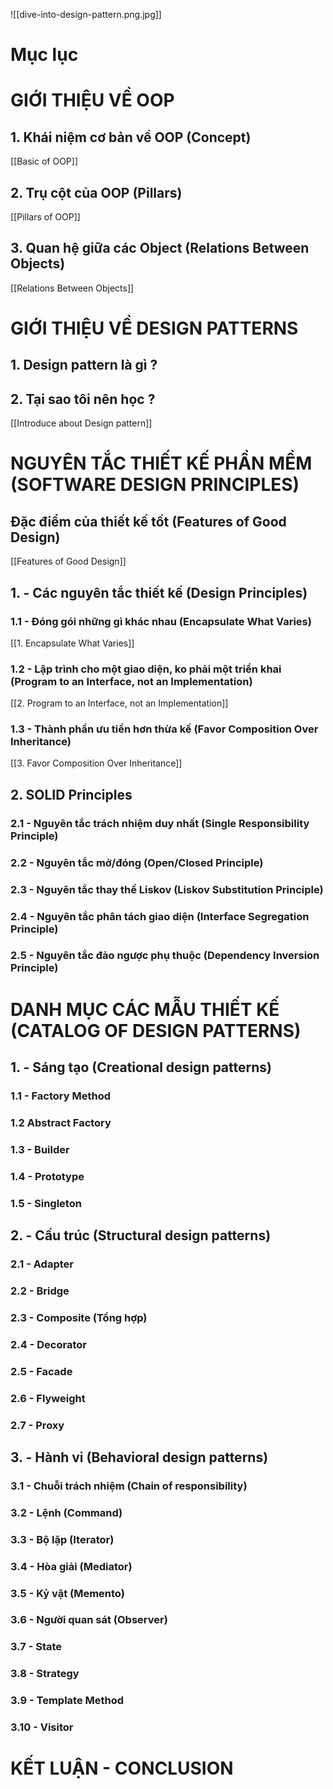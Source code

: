 
![[dive-into-design-pattern.png.jpg]]

# Mục lục


# GIỚI THIỆU VỀ OOP

## 1. Khái niệm cơ bản về OOP (Concept)

[[Basic of OOP]]

## 2. Trụ cột của OOP (Pillars)

[[Pillars of OOP]]

## 3. Quan hệ giữa các Object (Relations Between Objects)

[[Relations Between Objects]]

# GIỚI THIỆU VỀ DESIGN PATTERNS

## 1. Design pattern là gì ?
## 2. Tại sao tôi nên học ?

[[Introduce about Design pattern]]

# NGUYÊN TẮC THIẾT KẾ PHẦN MỀM (SOFTWARE DESIGN PRINCIPLES)


## Đặc điểm của thiết kế tốt (Features of Good Design)

[[Features of Good Design]]

## 1. - Các nguyên tắc thiết kế (Design Principles)

### 1.1 - Đóng gói những gì khác nhau (Encapsulate What Varies)

[[1. Encapsulate What Varies]]

### 1.2 - Lập trình cho một giao diện, ko phải một triển khai (Program to an Interface, not an Implementation)

[[2. Program to an Interface, not an Implementation]]

### 1.3 - Thành phần ưu tiền hơn thừa kế (Favor Composition Over Inheritance)

[[3. Favor Composition Over Inheritance]]

## 2. SOLID Principles

### 2.1 - Nguyên tắc trách nhiệm duy nhất (Single Responsibility Principle)

### 2.2 - Nguyên tắc mở/đóng (Open/Closed Principle)

### 2.3 - Nguyên tắc thay thế Liskov (Liskov Substitution Principle)

### 2.4 - Nguyên tắc phân tách giao diện (Interface Segregation Principle)

### 2.5 - Nguyên tắc đảo ngược phụ thuộc (Dependency Inversion Principle)


# DANH MỤC CÁC MẪU THIẾT KẾ (CATALOG OF DESIGN PATTERNS)

## 1. - Sáng tạo  (Creational design patterns)

### 1.1 - Factory Method


### 1.2 Abstract Factory

### 1.3 - Builder


### 1.4 - Prototype


### 1.5 - Singleton


## 2. - Cấu trúc (Structural design patterns)


### 2.1 - Adapter

### 2.2 - Bridge

### 2.3 - Composite (Tổng hợp)

### 2.4 - Decorator

### 2.5 - Facade

### 2.6 - Flyweight

### 2.7 - Proxy


## 3. - Hành vi (Behavioral design patterns)


### 3.1 - Chuỗi trách nhiệm (Chain of responsibility)

### 3.2 - Lệnh (Command)


### 3.3 - Bộ lặp (Iterator)

### 3.4 - Hòa giải (Mediator)

### 3.5 - Kỷ vật (Memento)

### 3.6 - Người quan sát (Observer)

### 3.7 - State

### 3.8 - Strategy

### 3.9 - Template Method

### 3.10 - Visitor


# KẾT LUẬN - CONCLUSION

